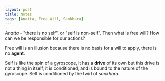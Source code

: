 ```yaml
---
layout: post
title: Notes
tags: [Anatta, Free Will, Sankhara]
---
```


_Anatta_ - "there is no self", or "self is non-self". Then what is free will? How can we be responsible for our actions?

Free will is an illusion because there is no basis for a will to apply, there is no __agent__.

Self is like the spin of a gyroscope, it has a __drive__ of its own but this drive is not a thing in itself, it is conditioned, and is bound to the nature of the gyroscope. Self is conditioned by the twirl of _sankhara_.
